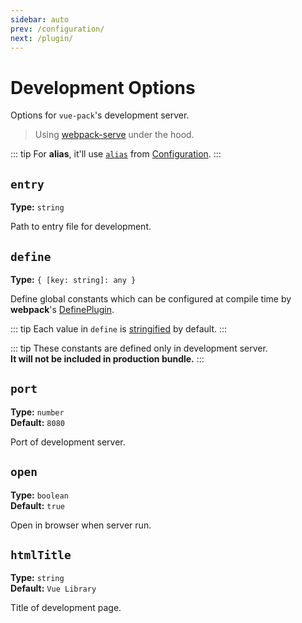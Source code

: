 ```yaml
---
sidebar: auto
prev: /configuration/
next: /plugin/
---
```


# Development Options

Options for `vue-pack`'s development server.


> Using [webpack-serve](https://github.com/webpack-contrib/webpack-serve) under the hood.

::: tip
For **alias**, it'll use [`alias`](/configuration/#alias) from [Configuration](/configuration/).
:::

## `entry` <Badge type='warn' text='Required'/>
**Type:** `string`

Path to entry file for development.

## `define`
**Type:** `{ [key: string]: any }`

Define global constants which can be configured at compile time by **webpack**'s [DefinePlugin](https://webpack.js.org/plugins/define-plugin/).

::: tip
Each value in `define` is [stringified](https://developer.mozilla.org/en-US/docs/Web/JavaScript/Reference/Global_Objects/JSON/stringify) by default.
:::

::: tip
These constants are defined only in development server.  
**It will not be included in production bundle.**
:::

## `port`
**Type:** `number`  
**Default:** `8080`

Port of development server.

## `open`
**Type:** `boolean`  
**Default:** `true`

Open in browser when server run.

## `htmlTitle`
**Type:** `string`  
**Default:** `Vue Library`

Title of development page.
